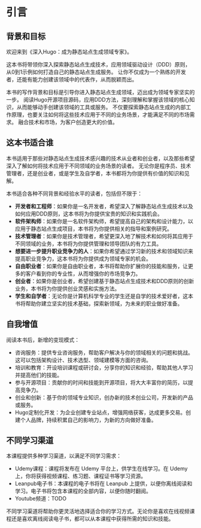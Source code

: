 # 引言

## 背景和目标

欢迎来到《深入Hugo：成为静态站点生成领域专家》。

这本书将带领你深入探索静态站点生成技术，应用领域驱动设计（DDD）原则，从0到1示例如何打造自己的静态站点生成服务。
让你不仅成为一个熟练的开发者，还能有能力创建该领域中的代表作，从而脱颖而出。

本书的写作背景和目标是引导你进入静态站点生成领域，迈出成为领域专家坚实的一步。
阅读Hugo开源项目源码，应用DDD方法，深刻理解和掌握该领域的核心知识，从而能够动手创建该领域的工具或服务。
不仅要探索静态站点生成的内部工作原理，也要关注如何将这些技术应用于不同的业务场景，才能满足不同的市场需求。
融合技术和市场，为客户创造更大的价值。

## 这本书适合谁

本书适用于那些对静态站点生成技术感兴趣的技术从业者和创业者，以及那些希望深入了解如何将技术应用于不同领域的业务场景的读者。
无论你是程序员、技术管理者，还是创业者，或是学生及自学者，本书都将为你提供有价值的知识和见解。

本书适合各种不同背景和经验水平的读者，包括但不限于：

- **开发者和工程师**：如果你是一名开发者，希望深入了解静态站点生成技术以及如何应用DDD原则，这本书将为你提供宝贵的知识和实践机会。
- **软件架构师**：如果你是一名软件架构师，希望提高自己的架构和设计能力，以应用于静态站点生成项目，本书将为你提供相关的指导和案例研究。
- **技术管理者**：如果你是技术管理者，希望更深入地了解技术和如何将其应用于不同领域的业务，本书将为你提供管理和领导团队的有力工具。
- **想要进一步提升职业竞争力的人**：如果你希望通过学习新的技术和领域知识来提高职业竞争力，这本书将为你提供成为领域专家的机会。
- **自由职业者**：如果你是自由职业者，本书将帮助你扩展你的技能和服务，让更多的客户看到你的专业性，从而增强你的市场竞争力。
- **创业者**：如果你是创业者，希望创建基于静态站点生成技术和DDD原则的创新业务，本书将为你提供创业灵感和实施方法。
- **学生和自学者**：无论你是计算机科学专业的学生还是自学的技术爱好者，这本书将帮助你建立坚实的技术基础，探索新领域，为未来的职业做好准备。

## 自我增值

阅读本书后，新增的变现模式：

- 咨询服务：提供专业咨询服务，帮助客户解决与你的领域相关的问题和挑战。这可以包括架构设计、技术选型、领域建模等方面的咨询。
- 培训和教育：开设培训课程或研讨会，分享你的知识和经验，帮助其他人学习并提高他们的技能。
- 参与开源项目：贡献你的时间和技能到开源项目，将大大丰富你的简历，以提高竞争力。
- 创业和创新：基于你的领域专业知识，创办新的技术创业公司，开发新的产品或服务。
- Hugo定制化开发：为企业创建专业站点，增强网络获客，达成更多交易。创建个人品牌，持续积累自己的影响力，为新的方向做好准备。

## 不同学习渠道

本课程提供多种学习渠道，以满足不同学习需求：

- Udemy课程：课程将发布在 Udemy 平台上，供学生在线学习。在 Udemy 上，你将获得视频课程、练习题、课程证书等学习资源。
- Leanpub电子书：本课程的电子书将在 Leanpub 上提供，以便你离线阅读和学习。电子书将包含本课程的全部内容，以便你随时翻阅。
- Youtube频道：TODO

不同学习渠道将帮助你更灵活地选择适合你的学习方式。无论你是喜欢在线视频课程还是喜欢离线阅读电子书，都可以从本课程中获得所需的知识和技能。
